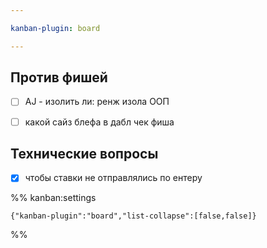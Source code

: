 ```yaml
---

kanban-plugin: board

---
```


## Против фишей

- [ ] AJ - изолить ли: ренж изола ООП
- [ ] какой сайз блефа в дабл чек фиша


## Технические вопросы

- [x] чтобы ставки не отправлялись по ентеру




%% kanban:settings
```
{"kanban-plugin":"board","list-collapse":[false,false]}
```
%%